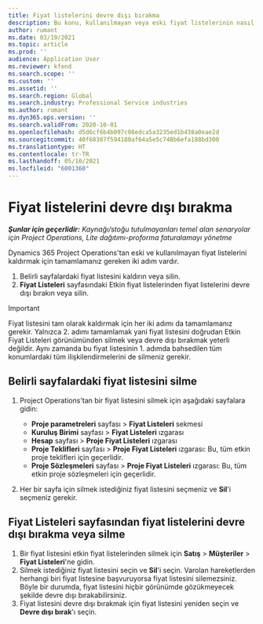 ```yaml
---
title: Fiyat listelerini devre dışı bırakma
description: Bu konu, kullanılmayan veya eski fiyat listelerinin nasıl devre dışı bırakılacağını ya da kaldırılacağını açıklamaktadır.
author: rumant
ms.date: 03/19/2021
ms.topic: article
ms.prod: ''
audience: Application User
ms.reviewer: kfend
ms.search.scope: ''
ms.custom: ''
ms.assetid: ''
ms.search.region: Global
ms.search.industry: Professional Service industries
ms.author: rumant
ms.dyn365.ops.version: ''
ms.search.validFrom: 2020-10-01
ms.openlocfilehash: d5d6cf6b4b097c08edca5a3235ed1b438a0eae2d
ms.sourcegitcommit: 40f68387f594180af64a5e5c748b6efa188bd300
ms.translationtype: HT
ms.contentlocale: tr-TR
ms.lasthandoff: 05/10/2021
ms.locfileid: "6001360"
---
```

# <a name="deactivate-price-lists"></a>Fiyat listelerini devre dışı bırakma 

_**Şunlar için geçerlidir:** Kaynağı/stoğu tutulmayanları temel alan senaryolar için Project Operations, Lite dağıtımı-proforma faturalamayı yönetme_

Dynamics 365 Project Operations'tan eski ve kullanılmayan fiyat listelerini kaldırmak için tamamlamanız gereken iki adım vardır. 

1. Belirli sayfalardaki fiyat listesini kaldırın veya silin.
2. **Fiyat Listeleri** sayfasındaki Etkin fiyat listelerinden fiyat listelerini devre dışı bırakın veya silin.

>[!IMPORTANT]
> Fiyat listesini tam olarak kaldırmak için her iki adımı da tamamlamanız gerekir. Yalnızca 2. adımı tamamlamak yani fiyat listesini doğrudan Etkin Fiyat Listeleri görünümünden silmek veya devre dışı bırakmak yeterli değildir. Aynı zamanda bu fiyat listesinin 1. adımda bahsedilen tüm konumlardaki tüm ilişkilendirmelerini de silmeniz gerekir.

## <a name="delete-the-price-list-from-specific-pages"></a>Belirli sayfalardaki fiyat listesini silme
1. Project Operations'tan bir fiyat listesini silmek için aşağıdaki sayfalara gidin:  

      - **Proje parametreleri** sayfası > **Fiyat Listeleri** sekmesi
      - **Kuruluş Birimi** sayfası > **Fiyat Listeleri** ızgarası
      - **Hesap** sayfası > **Proje Fiyat Listeleri** ızgarası
      - **Proje Teklifleri** sayfası > **Proje Fiyat Listeleri** ızgarası: Bu, tüm etkin proje teklifleri için geçerlidir.
      - **Proje Sözleşmeleri** sayfası > **Proje Fiyat Listeleri** ızgarası: Bu, tüm etkin proje sözleşmeleri için geçerlidir.

 2. Her bir sayfa için silmek istediğiniz fiyat listesini seçmeniz ve **Sil**'i seçmeniz gerekir. 
 
## <a name="delete-or-deactivate-the-price-list-from-the-price-lists-page"></a>Fiyat Listeleri sayfasından fiyat listelerini devre dışı bırakma veya silme
 
1. Bir fiyat listesini etkin fiyat listelerinden silmek için **Satış** > **Müşteriler** > **Fiyat Listeleri**'ne gidin. 
2. Silmek istediğiniz fiyat listesini seçin ve **Sil**'i seçin. Varolan hareketlerden herhangi biri fiyat listesine başvuruyorsa fiyat listesini silemezsiniz. Böyle bir durumda, fiyat listesini hiçbir görünümde gözükmeyecek şekilde devre dışı bırakabilirsiniz. 
3. Fiyat listesini devre dışı bırakmak için fiyat listesini yeniden seçin ve **Devre dışı bırak**'ı seçin.   
